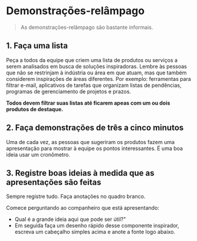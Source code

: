 # Demonstrações-relâmpago
> As demonstrações-relâmpago são bastante informais.

## 1. Faça uma lista
Peça a todos da equipe que criem uma lista de produtos ou serviços a serem analisados em busca de soluções inspiradoras.
Lembre às pessoas que não se restrinjam à indústria ou área em que atuam, mas que também considerem inspirações de áreas diferentes.
Por exemplo: ferramentas para filtrar e-mail, aplicativos de tarefas que organizam listas de pendências, programas de gerenciamento de projetos e prazos.

**Todos devem filtrar suas listas até ficarem apeas com um ou dois produtos de destaque.**

## 2. Faça demonstrações de três a cinco minutos

Uma de cada vez, as pessoas que sugeriram os produtos fazem uma apresentação para mostrar à equipe os pontos interessantes. É uma boa ideia usar um cronômetro.

## 3. Registre boas ideias à medida que as apresentações são feitas
Sempre registre tudo. Faça anotações no quadro branco.

Comece perguntando ao companheiro que está apresentando:
- Qual é a grande ideia aqui que pode ser útil?"
- Em seguida faça um desenho rápido desse componente inspirador, escreva um cabeçalho simples acima e anote a fonte logo abaixo.
